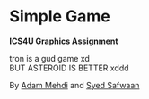 # Simple Game
**ICS4U Graphics Assignment**<br/>

tron is a gud game xd<br/>
BUT ASTEROID IS BETTER xddd<br/>

By [Adam Mehdi](https://github.com/AdamMedee "Adam's GH") and [Syed Safwaan](https://github.com/syed-safwaan "Syed's GH")
